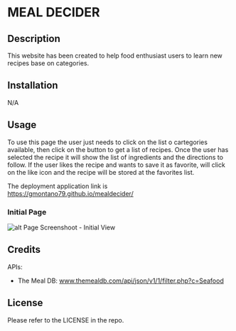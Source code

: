 # MEAL DECIDER

## Description

This website has been created to help food enthusiast users to learn new recipes base on categories.

## Installation

N/A

## Usage

To use this page the user just needs to click on the list o cartegories available, then click on the button to get a list of recipes. Once the user has selected the recipe it will show the list of ingredients and the directions to follow. If the user likes the recipe and wants to save it as favorite, will click on the like icon and the recipe will be stored at the favorites list.

The deployment application link is https://gmontano79.github.io/mealdecider/

### **Initial Page**

![alt Page Screenshoot - Initial View]()

## Credits

APIs:

- The Meal DB: www.themealdb.com/api/json/v1/1/filter.php?c=Seafood

## License

Please refer to the LICENSE in the repo.
